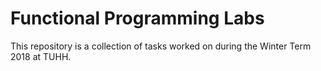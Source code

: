 # Functional Programming Labs
This repository is a collection of tasks worked on during the Winter Term 2018 at TUHH.
